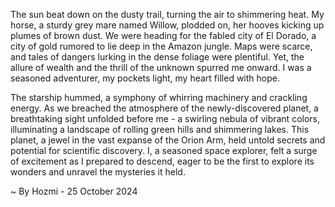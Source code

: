
The sun beat down on the dusty trail, turning the air to shimmering heat. My horse, a sturdy grey mare named Willow, plodded on, her hooves kicking up plumes of brown dust. We were heading for the fabled city of El Dorado, a city of gold rumored to lie deep in the Amazon jungle. Maps were scarce, and tales of dangers lurking in the dense foliage were plentiful. Yet, the allure of wealth and the thrill of the unknown spurred me onward. I was a seasoned adventurer, my pockets light, my heart filled with hope.  

The starship hummed, a symphony of whirring machinery and crackling energy. As we breached the atmosphere of the newly-discovered planet, a breathtaking sight unfolded before me -  a swirling nebula of vibrant colors, illuminating a landscape of rolling green hills and shimmering lakes. This planet, a jewel in the vast expanse of the Orion Arm, held untold secrets and potential for scientific discovery. I, a seasoned space explorer, felt a surge of excitement as I prepared to descend, eager to be the first to explore its wonders and unravel the mysteries it held. 

~ By Hozmi - 25 October 2024
